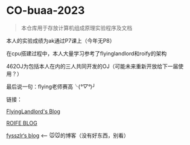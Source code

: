 # CO-buaa-2023

> 本仓库用于存放计算机组成原理实验程序及文档

本人的实验成绩为ak通过P7课上（今年无P8）

在cpu搭建过程中，本人大量学习参考了flyinglandlord和roify的架构

462OJ为包括本人在内的三人共同开发的OJ（可能未来重新开放给下一届使用？）

最后说一句：flying老师赛高╰(*°▽°*)╯

链接：

[FlyingLandlord's Blog](https://flyinglandlord.github.io/)

[ROIFE BLOG](https://roife.github.io/)

[fysszlr‘s blog](https://www.fysszlr.top) <— 🐭🐭的博客（没有好东西，别看）